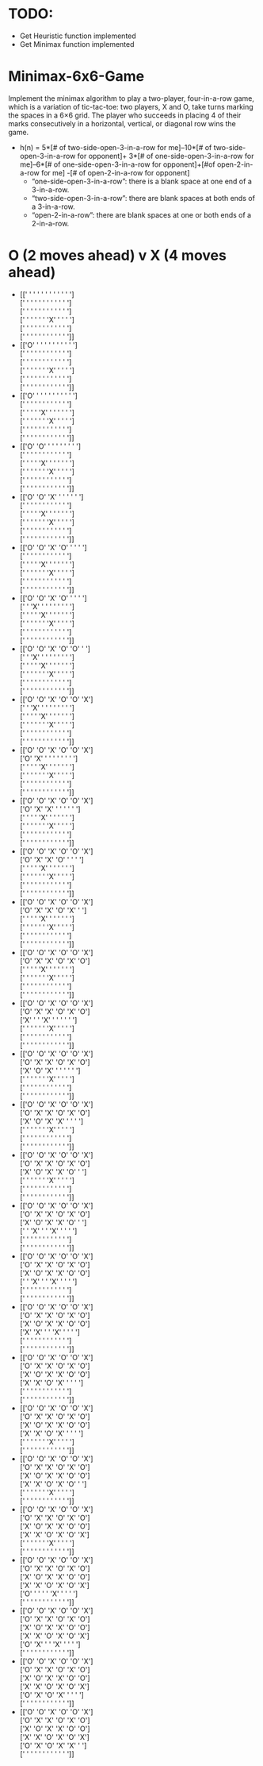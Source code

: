 # TODO:
* Get Heuristic function implemented
* Get Minimax function implemented

# Minimax-6x6-Game
Implement the minimax  algorithm to  play  a  two-player, four-in-a-row  game,  which  is a variation of tic-tac-toe: two players, X and O, take turns marking the spaces in a 6×6 grid. The player who succeeds in placing 4 of their marks consecutively in a horizontal, vertical, or diagonal row wins the game.

* h(n) = 5*[# of two-side-open-3-in-a-row for me]–10*[# of two-side-open-3-in-a-row for opponent]+ 3*[# of one-side-open-3-in-a-row for me]–6*[# of one-side-open-3-in-a-row for opponent]+[#of open-2-in-a-row for me] -[# of open-2-in-a-row for opponent]
    * “one-side-open-3-in-a-row”: there is a blank space at one end of a 3-in-a-row.
    * “two-side-open-3-in-a-row”: there are blank spaces at both ends of a 3-in-a-row.
    * “open-2-in-a-row”: there are blank spaces at one or both ends of a 2-in-a-row.

# O (2 moves ahead) v X (4 moves ahead)

* [[' ' ' ' ' ' ' ' ' ' ' ']
<br/>[' ' ' ' ' ' ' ' ' ' ' ']
<br/>[' ' ' ' ' ' ' ' ' ' ' ']
<br/>[' ' ' ' ' ' 'X' ' ' ' ']
<br/>[' ' ' ' ' ' ' ' ' ' ' ']
<br/>[' ' ' ' ' ' ' ' ' ' ' ']]
* [['O' ' ' ' ' ' ' ' ' ' ']
<br/>[' ' ' ' ' ' ' ' ' ' ' ']
<br/>[' ' ' ' ' ' ' ' ' ' ' ']
<br/>[' ' ' ' ' ' 'X' ' ' ' ']
<br/>[' ' ' ' ' ' ' ' ' ' ' ']
<br/>[' ' ' ' ' ' ' ' ' ' ' ']]
* [['O' ' ' ' ' ' ' ' ' ' ']
<br/>[' ' ' ' ' ' ' ' ' ' ' ']
<br/>[' ' ' ' 'X' ' ' ' ' ' ']
<br/>[' ' ' ' ' ' 'X' ' ' ' ']
<br/>[' ' ' ' ' ' ' ' ' ' ' ']
<br/>[' ' ' ' ' ' ' ' ' ' ' ']]
* [['O' 'O' ' ' ' ' ' ' ' ']
<br/>[' ' ' ' ' ' ' ' ' ' ' ']
<br/>[' ' ' ' 'X' ' ' ' ' ' ']
<br/>[' ' ' ' ' ' 'X' ' ' ' ']
<br/>[' ' ' ' ' ' ' ' ' ' ' ']
<br/>[' ' ' ' ' ' ' ' ' ' ' ']]
* [['O' 'O' 'X' ' ' ' ' ' ']
<br/>[' ' ' ' ' ' ' ' ' ' ' ']
<br/>[' ' ' ' 'X' ' ' ' ' ' ']
<br/>[' ' ' ' ' ' 'X' ' ' ' ']
<br/>[' ' ' ' ' ' ' ' ' ' ' ']
<br/>[' ' ' ' ' ' ' ' ' ' ' ']]
* [['O' 'O' 'X' 'O' ' ' ' ']
<br/>[' ' ' ' ' ' ' ' ' ' ' ']
<br/>[' ' ' ' 'X' ' ' ' ' ' ']
<br/>[' ' ' ' ' ' 'X' ' ' ' ']
<br/>[' ' ' ' ' ' ' ' ' ' ' ']
<br/>[' ' ' ' ' ' ' ' ' ' ' ']]
* [['O' 'O' 'X' 'O' ' ' ' ']
<br/>[' ' 'X' ' ' ' ' ' ' ' ']
<br/>[' ' ' ' 'X' ' ' ' ' ' ']
<br/>[' ' ' ' ' ' 'X' ' ' ' ']
<br/>[' ' ' ' ' ' ' ' ' ' ' ']
<br/>[' ' ' ' ' ' ' ' ' ' ' ']]
* [['O' 'O' 'X' 'O' 'O' ' ']
<br/>[' ' 'X' ' ' ' ' ' ' ' ']
<br/>[' ' ' ' 'X' ' ' ' ' ' ']
<br/>[' ' ' ' ' ' 'X' ' ' ' ']
<br/>[' ' ' ' ' ' ' ' ' ' ' ']
<br/>[' ' ' ' ' ' ' ' ' ' ' ']]
* [['O' 'O' 'X' 'O' 'O' 'X']
<br/>[' ' 'X' ' ' ' ' ' ' ' ']
<br/>[' ' ' ' 'X' ' ' ' ' ' ']
<br/>[' ' ' ' ' ' 'X' ' ' ' ']
<br/>[' ' ' ' ' ' ' ' ' ' ' ']
<br/>[' ' ' ' ' ' ' ' ' ' ' ']]
* [['O' 'O' 'X' 'O' 'O' 'X']
<br/>['O' 'X' ' ' ' ' ' ' ' ']
<br/>[' ' ' ' 'X' ' ' ' ' ' ']
<br/>[' ' ' ' ' ' 'X' ' ' ' ']
<br/>[' ' ' ' ' ' ' ' ' ' ' ']
<br/>[' ' ' ' ' ' ' ' ' ' ' ']]
* [['O' 'O' 'X' 'O' 'O' 'X']
<br/>['O' 'X' 'X' ' ' ' ' ' ']
<br/>[' ' ' ' 'X' ' ' ' ' ' ']
<br/>[' ' ' ' ' ' 'X' ' ' ' ']
<br/>[' ' ' ' ' ' ' ' ' ' ' ']
<br/>[' ' ' ' ' ' ' ' ' ' ' ']]
* [['O' 'O' 'X' 'O' 'O' 'X']
<br/>['O' 'X' 'X' 'O' ' ' ' ']
<br/>[' ' ' ' 'X' ' ' ' ' ' ']
<br/>[' ' ' ' ' ' 'X' ' ' ' ']
<br/>[' ' ' ' ' ' ' ' ' ' ' ']
<br/>[' ' ' ' ' ' ' ' ' ' ' ']]
* [['O' 'O' 'X' 'O' 'O' 'X']
<br/>['O' 'X' 'X' 'O' 'X' ' ']
<br/>[' ' ' ' 'X' ' ' ' ' ' ']
<br/>[' ' ' ' ' ' 'X' ' ' ' ']
<br/>[' ' ' ' ' ' ' ' ' ' ' ']
<br/>[' ' ' ' ' ' ' ' ' ' ' ']]
* [['O' 'O' 'X' 'O' 'O' 'X']
<br/>['O' 'X' 'X' 'O' 'X' 'O']
<br/>[' ' ' ' 'X' ' ' ' ' ' ']
<br/>[' ' ' ' ' ' 'X' ' ' ' ']
<br/>[' ' ' ' ' ' ' ' ' ' ' ']
<br/>[' ' ' ' ' ' ' ' ' ' ' ']]
* [['O' 'O' 'X' 'O' 'O' 'X']
<br/>['O' 'X' 'X' 'O' 'X' 'O']
<br/>['X' ' ' 'X' ' ' ' ' ' ']
<br/>[' ' ' ' ' ' 'X' ' ' ' ']
<br/>[' ' ' ' ' ' ' ' ' ' ' ']
<br/>[' ' ' ' ' ' ' ' ' ' ' ']]
* [['O' 'O' 'X' 'O' 'O' 'X']
<br/>['O' 'X' 'X' 'O' 'X' 'O']
<br/>['X' 'O' 'X' ' ' ' ' ' ']
<br/>[' ' ' ' ' ' 'X' ' ' ' ']
<br/>[' ' ' ' ' ' ' ' ' ' ' ']
<br/>[' ' ' ' ' ' ' ' ' ' ' ']]
* [['O' 'O' 'X' 'O' 'O' 'X']
<br/>['O' 'X' 'X' 'O' 'X' 'O']
<br/>['X' 'O' 'X' 'X' ' ' ' ']
<br/>[' ' ' ' ' ' 'X' ' ' ' ']
<br/>[' ' ' ' ' ' ' ' ' ' ' ']
<br/>[' ' ' ' ' ' ' ' ' ' ' ']]
* [['O' 'O' 'X' 'O' 'O' 'X']
<br/>['O' 'X' 'X' 'O' 'X' 'O']
<br/>['X' 'O' 'X' 'X' 'O' ' ']
<br/>[' ' ' ' ' ' 'X' ' ' ' ']
<br/>[' ' ' ' ' ' ' ' ' ' ' ']
<br/>[' ' ' ' ' ' ' ' ' ' ' ']]
* [['O' 'O' 'X' 'O' 'O' 'X']
<br/>['O' 'X' 'X' 'O' 'X' 'O']
<br/>['X' 'O' 'X' 'X' 'O' ' ']
<br/>[' ' 'X' ' ' 'X' ' ' ' ']
<br/>[' ' ' ' ' ' ' ' ' ' ' ']
<br/>[' ' ' ' ' ' ' ' ' ' ' ']]
* [['O' 'O' 'X' 'O' 'O' 'X']
<br/>['O' 'X' 'X' 'O' 'X' 'O']
<br/>['X' 'O' 'X' 'X' 'O' 'O']
<br/>[' ' 'X' ' ' 'X' ' ' ' ']
<br/>[' ' ' ' ' ' ' ' ' ' ' ']
<br/>[' ' ' ' ' ' ' ' ' ' ' ']]
* [['O' 'O' 'X' 'O' 'O' 'X']
<br/>['O' 'X' 'X' 'O' 'X' 'O']
<br/>['X' 'O' 'X' 'X' 'O' 'O']
<br/>['X' 'X' ' ' 'X' ' ' ' ']
<br/>[' ' ' ' ' ' ' ' ' ' ' ']
<br/>[' ' ' ' ' ' ' ' ' ' ' ']]
* [['O' 'O' 'X' 'O' 'O' 'X']
<br/>['O' 'X' 'X' 'O' 'X' 'O']
<br/>['X' 'O' 'X' 'X' 'O' 'O']
<br/>['X' 'X' 'O' 'X' ' ' ' ']
<br/>[' ' ' ' ' ' ' ' ' ' ' ']
<br/>[' ' ' ' ' ' ' ' ' ' ' ']]
* [['O' 'O' 'X' 'O' 'O' 'X']
<br/>['O' 'X' 'X' 'O' 'X' 'O']
<br/>['X' 'O' 'X' 'X' 'O' 'O']
<br/>['X' 'X' 'O' 'X' ' ' ' ']
<br/>[' ' ' ' ' ' 'X' ' ' ' ']
<br/>[' ' ' ' ' ' ' ' ' ' ' ']]
* [['O' 'O' 'X' 'O' 'O' 'X']
<br/>['O' 'X' 'X' 'O' 'X' 'O']
<br/>['X' 'O' 'X' 'X' 'O' 'O']
<br/>['X' 'X' 'O' 'X' 'O' ' ']
<br/>[' ' ' ' ' ' 'X' ' ' ' ']
<br/>[' ' ' ' ' ' ' ' ' ' ' ']]
* [['O' 'O' 'X' 'O' 'O' 'X']
<br/>['O' 'X' 'X' 'O' 'X' 'O']
<br/>['X' 'O' 'X' 'X' 'O' 'O']
<br/>['X' 'X' 'O' 'X' 'O' 'X']
<br/>[' ' ' ' ' ' 'X' ' ' ' ']
<br/>[' ' ' ' ' ' ' ' ' ' ' ']]
* [['O' 'O' 'X' 'O' 'O' 'X']
<br/>['O' 'X' 'X' 'O' 'X' 'O']
<br/>['X' 'O' 'X' 'X' 'O' 'O']
<br/>['X' 'X' 'O' 'X' 'O' 'X']
<br/>['O' ' ' ' ' 'X' ' ' ' ']
<br/>[' ' ' ' ' ' ' ' ' ' ' ']]
* [['O' 'O' 'X' 'O' 'O' 'X']
<br/>['O' 'X' 'X' 'O' 'X' 'O']
<br/>['X' 'O' 'X' 'X' 'O' 'O']
<br/>['X' 'X' 'O' 'X' 'O' 'X']
<br/>['O' 'X' ' ' 'X' ' ' ' ']
<br/>[' ' ' ' ' ' ' ' ' ' ' ']]
* [['O' 'O' 'X' 'O' 'O' 'X']
<br/>['O' 'X' 'X' 'O' 'X' 'O']
<br/>['X' 'O' 'X' 'X' 'O' 'O']
<br/>['X' 'X' 'O' 'X' 'O' 'X']
<br/>['O' 'X' 'O' 'X' ' ' ' ']
<br/>[' ' ' ' ' ' ' ' ' ' ' ']]
* [['O' 'O' 'X' 'O' 'O' 'X']
<br/>['O' 'X' 'X' 'O' 'X' 'O']
<br/>['X' 'O' 'X' 'X' 'O' 'O']
<br/>['X' 'X' 'O' 'X' 'O' 'X']
<br/>['O' 'X' 'O' 'X' 'X' ' ']
<br/>[' ' ' ' ' ' ' ' ' ' ' ']]
